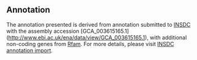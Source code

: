
Annotation
----------

The annotation presented is derived from annotation submitted to
[INSDC](http://www.insdc.org) with the assembly accession [GCA\_003615165.1]
(http://www.ebi.ac.uk/ena/data/view/GCA_003615165.1),
with additional non-coding genes from
[Rfam](http://rfam.xfam.org/). For more details, please visit [INSDC
annotation import](http://ensemblgenomes.org/info/data/insdc_annotation).
